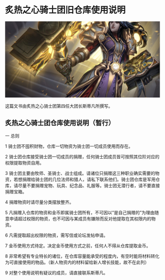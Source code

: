 # 炙热之心骑士团旧仓库使用说明

![&#x7099;&#x70ED;&#x4E4B;&#x5FC3;&#x9A91;&#x58EB;&#x56E2;&#x65E7;&#x4ED3;&#x5E93;&#x4F7F;&#x7528;&#x8BF4;&#x660E;](../.gitbook/assets/zhi-re-zhi-xin-qi-shi-tuan-jiu-cang-ku-shi-yong-shuo-ming-.jpg)

这篇文书由炙热之心骑士团第四任大团长斯蒂凡所撰写。

## 炙热之心骑士团仓库使用说明（暂行）

一 总则

1 骑士团不囤积财物，仓库一切物资为骑士团一切成员使用而存在。

2 骑士团仓库接受骑士团一切成员的捐赠，任何骑士团成员皆可按照其位阶对应的权限提取物资自用。

3 骑士团主要由牧师、圣骑士、战士组成。请诸位只捐赠这三种职业确实需要的物资，若想捐赠给骑士团的几位法师和猎人，请私下联系他们。骑士团仓库是军用仓库，请尽量不要捐赠宠物、玩具、纪念品、礼服等。骑士团无潜行者，请不要直接捐赠宝箱。

4 捐赠物资时请尽量分类摆放整齐。

5 凡捐赠入仓库的物资和金币即属骑士团所有，不可因以”是自己捐赠的”为理由随意申请超过权限的物资，也不可因与某成员有嫌隙而反对他提取在其权限内的物资。

6 凡需提取超出权限的物资，需写信或论坛发帖申请。

7 金币使用方式待定。决定金币使用方式之前，任何人不得从仓库提取金币。

8 非常希望有专业特长的诸位，在仓库容量能承受的程度内，有空时能将材料转化为可直接使用的物品。（新人物资内的材料留给新人增长技能，故不在此列）

9 对整个使用说明有疑议的成员，请直接联系斯蒂凡。

